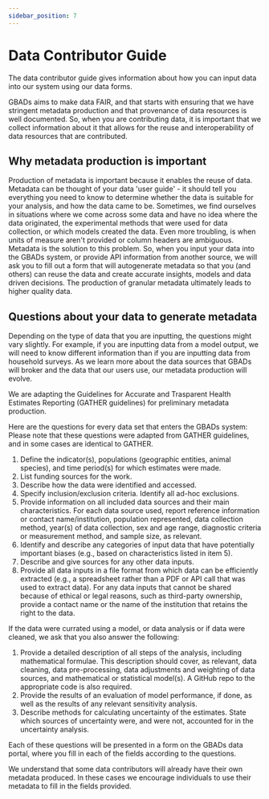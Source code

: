 ```yaml
---
sidebar_position: 7
---
```

# Data Contributor Guide

The data contributor guide gives information about how you can input data into our system using our data forms. 

GBADs aims to make data FAIR, and that starts with ensuring that we have stringent metadata production and that provenance of data resources is well documented. So, when you are contributing data, it is important that we collect information about it that allows for the reuse and interoperability of data resources that are contributed. 

## Why metadata production is important 

Production of metadata is important because it enables the reuse of data. Metadata can be thought of your data 'user guide' - it should tell you everything you need to know to determine whether the data is suitable for your analysis, and how the data came to be. Sometimes, we find ourselves in situations where we come across some data and have no idea where the data originated, the experimental methods that were used for data collection, or which models created the data. Even more troubling, is when units of measure aren't provided or column headers are ambiguous. Metadata is the solution to this problem. So, when you input your data into the GBADs system, or provide API information from another source, we will ask you to fill out a form that will autogenerate metadata so that you (and others) can reuse the data and create accurate insights, models and data driven decisions. The production of granular metadata ultimately leads to higher quality data. 

## Questions about your data to generate metadata

Depending on the type of data that you are inputting, the questions might vary slightly. For example, if you are inputting data from a model output, we will need to know different information than if you are inputting data from household surveys. As we learn more about the data sources that GBADs will broker and the data that our users use, our metadata production will evolve. 

We are adapting the Guidelines for Accurate and Trasparent Health Estimates Reporting (GATHER guidelines) for preliminary metadata production. 

Here are the questions for every data set that enters the GBADs system:
Please note that these questions were adapted from GATHER guidelines, and in some cases are identical to GATHER.  

1. Define the indicator(s), populations (geographic entities, animal species), and time period(s) for which estimates were made.
2. List funding sources for the work.
3. Describe how the data were identified and accessed. 
4. Specify inclusion/exclusion criteria. Identify all ad-hoc exclusions. 
5. Provide information on all included data sources and their main characteristics. For each data source used, report reference information or contact name/institution, population represented, data collection method, year(s) of data collection, sex and age range, diagnostic criteria or measurement method, and sample size, as relevant. 
6. Identify and describe any categories of input data that have potentially important biases (e.g., based on characteristics listed in item 5).
7. Describe and give sources for any other data inputs. 
8. Provide all data inputs in a file format from which data can be efficiently extracted (e.g., a spreadsheet rather than a PDF or API call that was used to extract data). For any data inputs that cannot be shared because of ethical or legal reasons, such as third-party ownership, provide a contact name or the name of the institution that retains the right to the data.

If the data were currated using a model, or data analysis or if data were cleaned, we ask that you also answer the following: 

1. Provide a detailed description of all steps of the analysis, including mathematical formulae. This description should cover, as relevant, data cleaning, data pre-processing, data adjustments and weighting of data sources, and mathematical or statistical model(s). A GitHub repo to the appropriate code is also required. 
2. Provide the results of an evaluation of model performance, if done, as well as the results of any relevant sensitivity analysis.
3. Describe methods for calculating uncertainty of the estimates. State which sources of uncertainty were, and were not, accounted for in the uncertainty analysis.

Each of these questions will be presented in a form on the GBADs data portal, where you fill in each of the fields according to the questions. 

We understand that some data contributors will already have their own metadata produced. In these cases we encourage individuals to use their metadata to fill in the fields provided.


